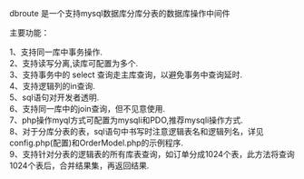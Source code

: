 dbroute 是一个支持mysql数据库分库分表的数据库操作中间件

主要功能：

1、支持同一库中事务操作.<br>
2、支持读写分离,读库可配置为多个.<br>
3、支持事务中的 select 查询走主库查询，以避免事务中查询延时.<br>
4、支持逻辑列的in查询.<br>
5、sql语句对开发者透明.<br>
6、支持同一库中的join查询，但不见意使用.<br>
7、php操作myql方式可配置为mysqli和PDO,推荐mysqli操作方式.<br>
8、对于分库分表的表，sql语句中书写时注意逻辑表名和逻辑列名，详见config.php(配置)和OrderModel.php的示例程序.<br>
9、支持针对分表的逻辑表的所有库表查询，如订单分成1024个表，此方法将查询1024个表后，合并结果集，再返回结果.
